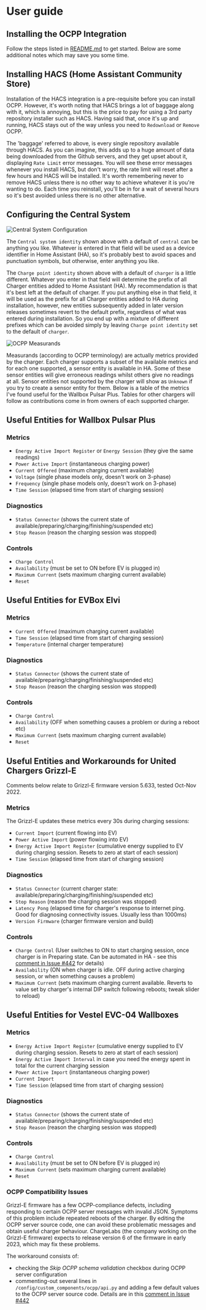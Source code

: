 User guide
==========

## Installing the OCPP Integration

Follow the steps listed in [README.md](https://github.com/lbbrhzn/ocpp/blob/main/README.md) to get started.  Below are some additional notes which may save you some time.

## Installing HACS (Home Assistant Community Store)

Installation of the HACS integration is a pre-requisite before you can install OCPP.  However, it's worth noting that HACS brings a lot of baggage along with it, which is annoying, but this is the price to pay for using a 3rd party repository installer such as HACS.  Having said that, once it's up and running, HACS stays out of the way unless you need to `Redownload` or `Remove` OCPP.

The 'baggage' referred to above, is every single repository available through HACS.  As you can imagine, this adds up to a huge amount of data being downloaded from the Github servers, and they get upset about it, displaying `Rate Limit` error messages.  You will see these error messages whenever you install HACS, but don't worry, the rate limit will reset after a few hours and HACS will be installed.  It's worth remembering never to remove HACS unless there is no other way to achieve whatever it is you're wanting to do.  Each time you reinstall, you'll be in for a wait of several hours so it's best avoided unless there is no other alternative.

## Configuring the Central System

![Central System Configuration](https://user-images.githubusercontent.com/8673442/129494762-08052152-f057-4563-93b5-5aae810dfbfc.png)

The `Central system identity` shown above with a default of `central` can be anything you like.  Whatever is entered in that field will be used as a device identifier in Home Assistant (HA), so it's probably best to avoid spaces and punctuation symbols, but otherwise, enter anything you like.

The `Charge point identity` shown above with a default of `charger` is a little different.  Whatever you enter in that field will determine the prefix of all Charger entities added to Home Assistant (HA).  My recommendation is that it's best left at the default of charger.  If you put anything else in that field, it will be used as the prefix for all Charger entities added to HA during installation, however, new entities subsequently added in later version releases sometimes revert to the default prefix, regardless of what was entered during installation.  So you end up with a mixture of different prefixes which can be avoided simply by leaving `Charge point identity` set to the default of `charger`.

![OCPP Measurands](https://user-images.githubusercontent.com/8673442/129494804-cdff0dfb-a421-490c-af1e-e939f01455b4.png)

Measurands (according to OCPP terminology) are actually metrics provided by the charger.  Each charger supports a subset of the available metrics and for each one supported, a sensor entity is available in HA.  Some of these sensor entities will give erroneous readings whilst others give no readings at all.  Sensor entities not supported by the charger will show as `Unknown` if you try to create a sensor entity for them.  Below is a table of the metrics I've found useful for the Wallbox Pulsar Plus.  Tables for other chargers will follow as contributions come in from owners of each supported charger.

## Useful Entities for Wallbox Pulsar Plus

### Metrics

* `Energy Active Import Register` or `Energy Session` (they give the same readings)
* `Power Active Import` (instantaneous charging power)
* `Current Offered` (maximum charging current available)
* `Voltage` (single phase models only, doesn't work on 3-phase)
* `Frequency` (single phase models only, doesn't work on 3-phase)
* `Time Session` (elapsed time from start of charging session)

### Diagnostics

* `Status Connector` (shows the current state of available/preparing/charging/finishing/suspended etc)
* `Stop Reason` (reason the charging session was stopped)

### Controls

* `Charge Control`
* `Availability` (must be set to ON before EV is plugged in)
* `Maximum Current` (sets maximum charging current available)
* `Reset`

## Useful Entities for EVBox Elvi

### Metrics

* `Current Offered` (maximum charging current available)
* `Time Session` (elapsed time from start of charging session)
* `Temperature` (internal charger temperature)

### Diagnostics

* `Status Connector` (shows the current state of available/preparing/charging/finishing/suspended etc)
* `Stop Reason` (reason the charging session was stopped)

### Controls

* `Charge Control`
* `Availability` (OFF when something causes a problem or during a reboot etc)
* `Maximum Current` (sets maximum charging current available)
* `Reset`

## Useful Entities and Workarounds for United Chargers Grizzl-E

Comments below relate to Grizzl-E firmware version 5.633, tested Oct-Nov 2022. 

### Metrics
The Grizzl-E updates these metrics every 30s during charging sessions:
* `Current Import` (current flowing into EV)
* `Power Active Import` (power flowing into EV)
* `Energy Active Import Register` (cumulative energy supplied to EV during charging session. Resets to zero at start of each session)
* `Time Session` (elapsed time from start of charging session)

### Diagnostics

* `Status Connector` (current charger state: available/preparing/charging/finishing/suspended etc)
* `Stop Reason` (reason the charging session was stopped)
* `Latency Pong` (elapsed time for charger's response to internet ping. Good for diagnosing connectivity issues. Usually less than 1000ms)
* `Version Firmware` (charger firmware version and build)

### Controls

* `Charge Control` (User switches to ON to start charging session, once charger is in Preparing state. Can be automated in HA - see this [comment in Issue #442](https://github.com/lbbrhzn/ocpp/issues/442#issuecomment-1295865797) for details)
* `Availability` (ON when charger is idle. OFF during active charging session, or when something causes a problem)
* `Maximum Current` (sets maximum charging current available. Reverts to value set by charger's internal DIP switch following reboots; tweak slider to reload)

## Useful Entities for Vestel EVC-04 Wallboxes

### Metrics

* `Energy Active Import Register` (cumulative energy supplied to EV during charging session. Resets to zero at start of each session)
* `Energy Active Import Interval` in case you need the energy spent in total for the current charging session
* `Power Active Import` (instantaneous charging power)
* `Current Import`
* `Time Session` (elapsed time from start of charging session)

### Diagnostics

* `Status Connector` (shows the current state of available/preparing/charging/finishing/suspended etc)
* `Stop Reason` (reason the charging session was stopped)

### Controls

* `Charge Control`
* `Availability` (must be set to ON before EV is plugged in)
* `Maximum Current` (sets maximum charging current available)
* `Reset`

### OCPP Compatibility Issues

Grizzl-E firmware has a few OCPP-compliance defects, including responding to certain OCPP server messages with invalid JSON. Symptoms of this problem include repeated reboots of the charger. By editing the OCPP server source code, one can avoid these problematic messages and obtain useful charger behaviour. ChargeLabs (the company working on the Grizzl-E firmware) expects to release version 6 of the firmware in early 2023, which may fix these problems.

The workaround consists of:
- checking the *Skip OCPP schema validation* checkbox during OCPP server configuration
- commenting-out several lines in `/config/custom_components/ocpp/api.py` and adding a few default values to the OCPP server source code. Details are in this [comment in Issue #442](https://github.com/lbbrhzn/ocpp/issues/442#issuecomment-1237651231)

